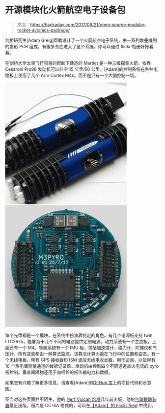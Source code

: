 # 开源模块化火箭航空电子设备包

> 原文：<https://hackaday.com/2017/08/21/open-source-modular-rocket-avionics-package/>

剑桥研究生[Adam Greig]帮助设计了一个火箭航空电子系统，由一系列堆叠排列的盘形 PCB 组成。有很多东西进入了这个系统，你可以通过 flickr 相册好好看看。

在剑桥大学太空飞行项目的帮助下建造的 Martlet 是一种三级探空火箭，依靠 Cesaroni Pro98 发动机可以升空 15 公里/50 公里。[Adam]的控制系统在各种电路板上使用了几个 Arm Cortex M4s，而不是只有一个大脑控制一切。

 [![custom-avionics-adam-greig-martlet-thumb](img/47f4b00294e041bbbcc56c84e1d98ff8.png "custom-avionics-adam-greig-martlet-thumb")](https://hackaday.com/2017/08/21/open-source-modular-rocket-avionics-package/custom-avionics-adam-greig-martlet-thumb/)  [![Screen Shot 2017-08-20 at 1.08.32 PM](img/14985a348d0cf0b19fa44cdbfb474c79.png "Screen Shot 2017-08-20 at 1.08.32 PM")](https://hackaday.com/2017/08/21/open-source-modular-rocket-avionics-package/screen-shot-2017-08-20-at-1-08-32-pm/) 

每个光盘都是一个模块，在系统中扮演着特定的角色。有几个电源板支持 twin LTC2975，能够为十几个不同的电路提供定制电源。动力系统有一个主控板，上面还有一个 M4。导航系统有一个 IMU 板，包括加速度计、磁力计、陀螺仪和气压计，所有这些都由一种算法监控，该算法计算火箭在飞行中的位置和姿态。有一个无线电板，带有 GPS 接收器和 ISM 波段无线电收发器，用于遥测，以及带有 10 个热电偶测量通道的数据记录器。发动机由控制四个不同通道点火电流的 pyro 板控制。垂直间隔物还用于向相邻的板传输电力和数据。

如果您有兴趣了解更多信息，请查看[Adam]的[GitHub 库](https://github.com/cuspaceflight/m3-avionics)上的项目代码和示意图。

亚当对这些页面并不陌生，他的 [Nerf Vulcan 炮塔](http://hackaday.com/2010/06/18/nerf-sentry-turret/)几年前出版，他的[气球跟踪装置](http://hackaday.com/2010/03/17/arduino-balloon-tracking/)最近出版。照片是 CC-SA 格式的，可以在[【Adam】的 Flickr feed](https://www.flickr.com/photos/randomskk/36480971721/) 中找到。